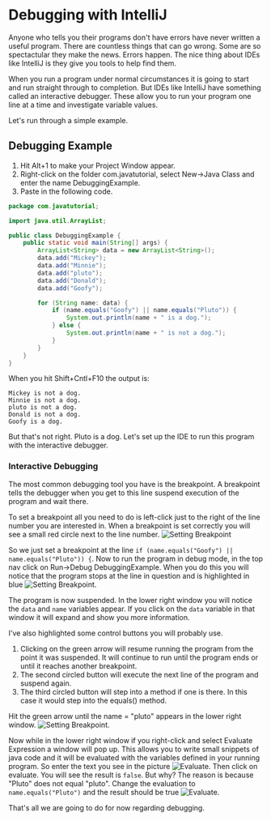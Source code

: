 # Debugging with IntelliJ
Anyone who tells you their programs don't have errors have never written a useful
program. There are countless things that can go wrong. Some are so spectactular
they make the news. Errors happen. The nice thing about IDEs like IntelliJ is they
give you tools to help find them.

When you run a program under normal circumstances it is going to start and run
straight through to completion. But IDEs like IntelliJ have something called
an interactive debugger. These allow you to run your program one line at a time
and investigate variable values.

Let's run through a simple example.

## Debugging Example
1. Hit Alt+1 to make your Project Window appear.
1. Right-click on the folder com.javatutorial, select New->Java Class and enter the name
   DebuggingExample.
1. Paste in the following code.
```java
package com.javatutorial;

import java.util.ArrayList;

public class DebuggingExample {
    public static void main(String[] args) {
        ArrayList<String> data = new ArrayList<String>();
        data.add("Mickey");
        data.add("Minnie");
        data.add("pluto");
        data.add("Donald");
        data.add("Goofy");

        for (String name: data) {
            if (name.equals("Goofy") || name.equals("Pluto")) {
                System.out.println(name + " is a dog.");
            } else {
                System.out.println(name + " is not a dog.");
            }
        }
    }
}
```
When you hit Shift+Cntl+F10 the output is:
```
Mickey is not a dog.
Minnie is not a dog.
pluto is not a dog.
Donald is not a dog.
Goofy is a dog.
```
But that's not right. Pluto is a dog. Let's set up the IDE to run this program
with the interactive debugger.

### Interactive Debugging
The most common debugging tool you have is the breakpoint. A breakpoint
tells the debugger when you get to this line suspend execution of the
program and wait there.

To set a breakpoint all you need to do is left-click just to the right of
the line number you are interested in. When a breakpoint is set correctly
you will see a small red circle next to the line number.
![Setting Breakpoint](https://github.com/jspyeatt/something/DEBUG_01.png "Setting breakpoint")

So we just set a breakpoint at the line `if (name.equals("Goofy") || name.equals("Pluto")) {`.
Now to run the program in debug mode, in the top nav click on Run->Debug DebuggingExample.
When you do this you will notice that the program stops at the line in question and is 
highlighted in blue ![Setting Breakpoint](https://github.com/jspyeatt/something/DEBUG_02.png "Suspended").

The program is now suspended. In the lower right window you will notice the `data` and `name` variables
appear. If you click on the `data` variable in that window it will expand and show you more information.

I've also highlighted some control buttons you will probably use. 
1. Clicking on the green arrow will resume running the program from the point it was suspended. It will
   continue to run until the program ends or until it reaches another breakpoint.
1. The second circled button will execute the next line of the program and suspend again.
1. The third circled button will step into a method if one is there. In this case it would step
   into the equals() method.

Hit the green arrow until the name = "pluto" appears in the lower right window.
![Setting Breakpoint](https://github.com/jspyeatt/something/DEBUG_03.png "Suspended").

Now while in the lower right window if you right-click and select Evaluate Expression a window
will pop up. This allows you to write small snippets of java code and it will be evaluated
with the variables defined in your running program. So enter the text you see in the picture
![Evaluate](https://github.com/jspyeatt/something/DEBUG_04.png "Evaluate"). Then click on
evaluate. You will see the result is `false`. But why? The reason is because "Pluto" does
not equal "pluto". Change the evaluation to `name.equals("Pluto")` and the result should be
true ![Evaluate](https://github.com/jspyeatt/something/DEBUG_05.png "Evaluate").

That's all we are going to do for now regarding debugging.